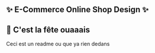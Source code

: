## ✨  E-Commerce Online Shop Design ✨


## :pushpin: C'est la fête ouaaais

Ceci est un readme ou que ya rien dedans


